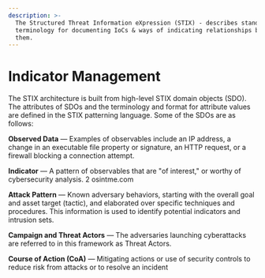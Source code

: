 ```yaml
---
description: >-
  The Structured Threat Information eXpression (STIX) - describes standard
  terminology for documenting IoCs & ways of indicating relationships between
  them.
---
```


# Indicator Management

The STIX architecture is built from high-level STIX domain objects (SDO). The attributes of SDOs and the terminology and format for attribute values are defined in the STIX patterning language. Some of the SDOs are as follows:&#x20;

**Observed Data** — Examples of observables include an IP address, a change in an executable file property or signature, an HTTP request, or a firewall blocking a connection attempt.&#x20;

**Indicator** — A pattern of observables that are "of interest," or worthy of cybersecurity analysis. 2 osintme.com&#x20;

**Attack Pattern** — Known adversary behaviors, starting with the overall goal and asset target (tactic), and elaborated over specific techniques and procedures. This information is used to identify potential indicators and intrusion sets.&#x20;

**Campaign and Threat Actors** — The adversaries launching cyberattacks are referred to in this framework as Threat Actors.&#x20;

**Course of Action (CoA)** — Mitigating actions or use of security controls to reduce risk from attacks or to resolve an incident
